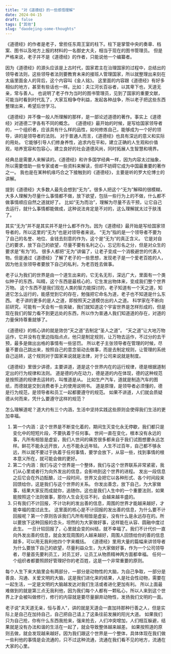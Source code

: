 ```yaml
---
title: "对《道德经》的一些感悟理解"
date: 2024-04-15
draft: false
tags: ["其他"]
slug: "daodejing-some-thoughts"
---
```



《道德经》的作者是老子，曾担任东周王室的柱下。柱下是掌管中央的奏章、档案、图书以及地方上报的材料的一名御史大夫，相当于现在的图书管理员。
但是严格来说，老子并不是《道德经》的作者，只能说他一个编纂者。

因为《道德经》的源头应该是上古时代，国家君主在治理国家的过程中，总结出的领导者法则，这些领导者法则要教育未来的接班人管理国家，所以就整理出来刻在太庙里面金人的背后，这个内容叫《金人铭》。
这里面的内容跟《道德经》有好多相似的地方，甚至有些话也一样。比如：夫江河长百谷者，以其卑下也，天道无亲，常与善人。
也说明了老子作为当时的图书管理员，见到了国家的重要文献，可能当时看到时代乱了，大家互相争夺利益，发起各种战争，所以老子把这些东西整理出来，希望后世学习。

《道德经》并不像一般人所理解的那样，是一部论述道德的著作。事实上《道德经》对道德二字各有不同的概念。
《道德经》最开始的时候，是写给国家领导者的，一个组织者，应该具有什么样的品性，如何修炼自己，能够成为一个好的领导，讲的是领导者的法则。
对于普通人而言，《道德经》也具有深远的意义和实际的用处。
它能够引导人们修身养性，追求内在平和，建立正确的人生观和价值观，培养宽容和包容心，建立良好的社会道德风尚，同时拓展人生智慧和境界。

经典总是需要人来解读的。《道德经》和许多国学经典一样，因为内容太过抽象，所以需要借助一些专家或者一些资料来解读，但却不妨碍它成为中国最重要的著作之一。
我也是在某种机缘巧合之下接触到的《道德经》，主要是听的罗大伦博士的讲解。

提到《道德经》大多数人最先会想到“无为”。很多人把这个“无为”解释的很模糊，大多人理解为尽量什么事情都不做，放下欲望，包括一些行为上的不做，什么都不做事情顺应自然之道就好了。
比如“无为而治”，理解为尽量不去干预，让它自己去运行，就什么事情都能做成，这种说法肯定是不对的，这么理解就太过于肤浅了。

其实“无为”并不是其实并不是什么都不作为。因为《道德经》最开始是写给国家领导者的，所以这里的“无为”也是对领导者来说。
“无为”指的是一个领导者不要为了自己的名誉、地位、金钱去刻意的作为，这个是“无为”的真正含义。
它是对自己的要求，放下自己的欲望，尽量不要有名利之心，忘记形名之分，但是对众生的要求是“有为”的。
很多人都把“无为”讲偏了，让老子变成一个消极避世的代表人物。但是通过《道德经》了解了老子的一些思想，发现老子是一个爱老百姓的人，因为他主张领导者要放下自己的私利，为老百姓去做事。

老子认为我们的世界是由一个道生出来的，它无名无形，深远广大，里面有一个类似种子的东西，叫精，这个东西是最核心的，它生发出物体来，变成我们整个世界万物。
这个东西不是我们现在人类的智力能探讨的，老子知道有一个天之道，知道它怎么运行的，能感觉到它的存在，勉强把它命名为道，老子也不知道是什么东西。
老子讲的更多的是人之道，即按照天之道模仿出的人之道。
科学家在不断向前研究，可能有一天会有一些突破，我们就知道这个宇宙世界是怎样形成的，但是现在我们的智力看不到更远处的东西，所以作为普通人我们知道道的存在，对道的力量保持尊重就够了。

《道德经》的核心讲的就是效仿“天之道”去制定“圣人之道”。
“天之道”让大地万物运作，它并没有在里边指指点点，他只是制定规则，让万物去运作，不过分的去干预，最多是做出出格的事情有一些惩罚。
所以老子主张领导者在管理的时候，尽量不要自己跳出来，按照自己的意念驱动去做事，而是去制定规则，让管理的系统自己运转，这个规则对于国家来说就是法律，对于公司来说就是制度。

《道德经》里很少讲德，主要讲道，道是这个世界内在的运行规律，德是根据道制定出的行为规律和法则。
道是德的内在动力，德是道的内在体现，德的这种规范是按照道的规律去运转的，叫惟道是从。
比如生产汽车，道就是制造汽车的图纸，而德就是交到消费者手上的使用说明书。
道是原理，是领导者必须懂的，德是行为规范，是领导者和员工一起都要遵守的规范。
如果不讲道，人们就会质疑德从何而来，凭什么要遵守这样的规范？

怎么理解道呢？道大约有三个内涵，生活中坚持实践这些原则会使得我们生活的更加幸福。
1. 第一个内涵：这个世界是不断变化着的，期间生灭变化永无停歇，我们都只是变化中的短短片段，不要执着于任何事。
世间一直在变化，根本没有永远的事，凡所有相皆是虚妄，我们人世间的痛苦很多都来自于我们试图想要永远怎样。鲜花不能永远开放，人也不能永远年轻。
人生不过百年，自己都不够永远，所以就不要过于执着于任何事情，要学会放下，从容一些，找到事情的根本意义所在，就可能会做的更好。
2. 第二个内涵：我们与这个世界是一个整体，我们与这个世界联系非常紧密，我们从心里或者行为向外发出的信息，会影响到这个世界的进程。
发出一段信息之后它会在外边酝酿，过一段时间，世界又会把它以各种形式、各个时间段来回馈给你，这是我们与这个世界的关系。
你发出善念，放下自己，为大家做事，结果大家反而成就你，追随你。这也是我们人生中的一个重要法则，如果能按照这个法则做事，那你人生会无往不利，会越来越丰盛的。
3. 只有我们不计回报，不计功利的发出善的信息，周围的世界才能越来越好，才能幸福的度过此生。
这里面的核心是不计回报的发出善的信息，为什么要不计回报呢？第一个原则告诉我们凡所有相皆是虚妄，没有什么是永远存在的。所以要放下这种回报的念头，坦然的为大家做好事，这样能在从容、圆融中度过此生。
一旦计较回报了，心里就会变的纠结，就不幸福了。我们不计代价一直向外发出善的信息，就会发现周围的人越来越好，周围人回馈给你的善的信息越多，可以用无我利他四个字来概括。
《道德经》里用大量的篇幅来讲领导者为什么要放下自己的欲望，尽量利益众生，为大家做好事，作为一个公司领导者，尽量首先要利员工，对员工好，让员工从物质精神两方面都幸福。
任何一个组织者都要照顾好管理好你的老百姓，这是一个非常重要的原则。

每个人生下来大脑里会有两部分，一部分是动物性的大脑，为自己争取，一部分是善良、沟通、关爱文明的大脑，这是我们进化来的结果，人是社会性动物，需要在一起生活，一定是文明的大脑越发达对我们生活或者进化更加有利。
所以上面最难做到的就是第三点无我利他，因为我们每个人都有一颗私心，所以人来到这个世界上才会被叫做修行，修行的内容就是要尽量摒弃动物性，发扬我们文明的一面。

老子说"夫天道无亲，恒与善人"，讲的就是天道会一直加持那种行善之人，但是实际上是自己在加持自己，自己把自己请上了这条往前发展的阳光大道。
如果我们只为自己抢，你有什么东西我抢来，强来抢去，人们冲突增加，人们相互躲避，结果就是没有办法和谐的生活在一起了，就会导致整体越来越差。
如果按照道的原则去做，就会发现越来越好。因为我们跟这个世界是一个整体，具体体现在我们做一些利他的事情是会流通的，只不过这种流通，流通在我们看不见的地方，流通在大家的心里。


